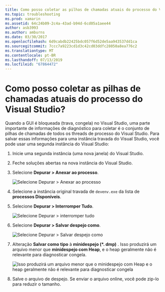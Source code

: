 ```yaml
---
title: Como posso coletar as pilhas de chamadas atuais do processo do Visual Studio?
ms.topic: troubleshooting
ms.prod: xamarin
ms.assetid: 64c24b09-2c4a-43ad-b94d-6cd05a1aee44
author: asb3993
ms.author: amburns
ms.date: 03/30/2017
ms.openlocfilehash: 6d9cabdb22425bdc057f6d52de5aa943537dd1ca
ms.sourcegitcommit: 7ccc7a9223cd1d3c42cd03ddfc28050a8ea776c2
ms.translationtype: MT
ms.contentlocale: pt-BR
ms.lasthandoff: 07/13/2019
ms.locfileid: "67864472"
---
```

# <a name="how-do-i-collect-the-current-call-stacks-of-the-visual-studio-process"></a>Como posso coletar as pilhas de chamadas atuais do processo do Visual Studio?

Quando a GUI é bloqueada (trava, congela) no Visual Studio, uma parte importante de informações de diagnóstico para coletar é o conjunto de pilhas de chamadas de todos os threads de processo do Visual Studio. Para salvar essas informações para uma instância travada do Visual Studio, você pode usar uma segunda instância do Visual Studio:

1. Inicie uma segunda instância (uma nova janela) do Visual Studio.

2. Feche soluções abertas na nova instância do Visual Studio.

3. Selecione **Depurar > Anexar ao processo**.

   ![](vs-callstack-images/image1.png "Selecione Depurar > Anexar ao processo")

4. Selecione a instância original travada de `devenv.exe` da lista de **processos Disponíveis**.

5. Selecione **Depurar > Interromper Tudo**.

   ![](vs-callstack-images/image2.png "Selecione Depurar > interromper tudo")

6. Selecione **Depurar > Salvar despejo como**.

   ![](vs-callstack-images/image3.png "Selecione Depurar > Salvar despejo como")

7. Alteração **Salvar como tipo** à **minidespejo (\*. dmp)** . Isso produzirá um arquivo menor que **minidespejo com Heap**, e o heap geralmente não é relevante para diagnosticar congela.

   ![](vs-callstack-images/image4.png "Isso produzirá um arquivo menor que o minidespejo com Heap e o heap geralmente não é relevante para diagnosticar congela")

8. Salve o arquivo de despejo. Se enviar o arquivo online, você pode zip-lo para reduzir o tamanho.
